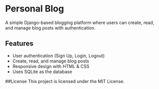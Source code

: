 # Personal Blog

A simple Django-based blogging platform where users can create, read, and manage blog posts with authentication.

## Features
- User authentication (Sign Up, Login, Logout)
- Create, read, and manage blog posts
- Responsive design with HTML & CSS
- Uses SQLite as the database

##License
This project is licensed under the MIT License.
